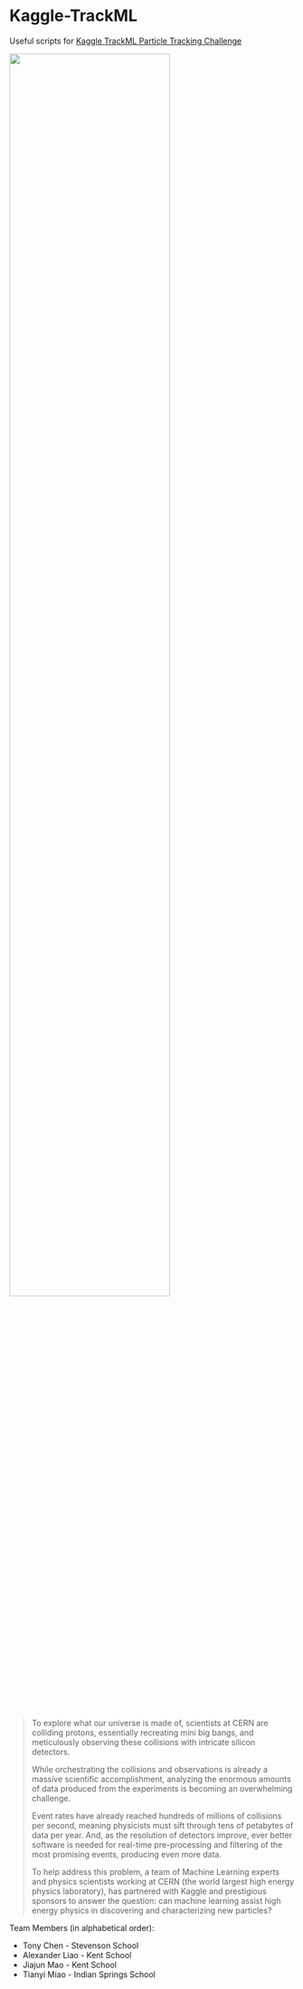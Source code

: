 # Kaggle-TrackML

Useful scripts for [Kaggle TrackML Particle Tracking Challenge](https://www.kaggle.com/c/trackml-particle-identification)

<img src="https://storage.googleapis.com/kaggle-media/competitions/CERN/cern_graphic.png" width="75%">

> To explore what our universe is made of, scientists at CERN are colliding protons, essentially recreating mini big bangs, and meticulously observing these collisions with intricate silicon detectors.
> 
> While orchestrating the collisions and observations is already a massive scientific accomplishment, analyzing the enormous amounts of data produced from the experiments is becoming an overwhelming challenge.
> 
> Event rates have already reached hundreds of millions of collisions per second, meaning physicists must sift through tens of petabytes of data per year. And, as the resolution of detectors improve, ever better software is needed for real-time pre-processing and filtering of the most promising events, producing even more data.
> 
> To help address this problem, a team of Machine Learning experts and physics scientists working at CERN (the world largest high energy physics laboratory), has partnered with Kaggle and prestigious sponsors to answer the question: can machine learning assist high energy physics in discovering and characterizing new particles?



Team Members (in alphabetical order):
- Tony Chen - Stevenson School
- Alexander Liao - Kent School
- Jiajun Mao - Kent School
- Tianyi Miao - Indian Springs School
